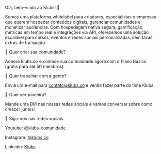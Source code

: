 Olá, bem-vindo ao Klubs! 👋

Somos uma plataforma whitelabel para criadores, especialistas e empresas que querem hospedar conteúdos digitais, gerenciar comunidades e monetizar audiências. Com hospedagem nativa segura, gamificação, métricas em tempo real e integrações via API, oferecemos uma solução escalável para cursos, eventos e redes sociais personalizadas, sem taxas extras de transação.

🚀 Quer criar sua comunidade?

Acesse klubs.co e comece sua comunidade agora com o Plano Básico (grátis para até 50 membros).

💼 Quer trabalhar com a gente?

Envie um e-mail para contato@klubs.co e venha fazer parte do time Klubs.

🤝 Quer ser parceiro?

Mande uma DM nas nossas redes sociais e vamos conversar sobre como crescer juntos!

📱 Siga-nos nas redes sociais

Youtube: [@klubs-comunidade](https://www.youtube.com/@klubs-comunidades)

Instagram: [@klubs.co](https://www.instagram.com/klubs.co/)

Linkedin: [Klubs](https://www.linkedin.com/company/klubs-comunidades/posts/?feedView=all)

